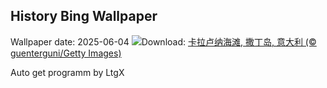 ## History Bing Wallpaper
Wallpaper date: 2025-06-04
![](https://www.bing.com/th?id=OHR.CalaLuna_ZH-CN8174946414_UHD.jpg&w=1000)Download: [卡拉卢纳海滩, 撒丁岛, 意大利 (© guenterguni/Getty Images)](https://www.bing.com/th?id=OHR.CalaLuna_ZH-CN8174946414_UHD.jpg)

Auto get programm by LtgX
